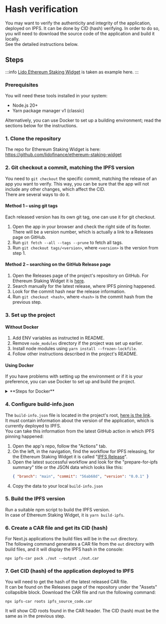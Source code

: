 # Hash verification

You may want to verify the authenticity and integrity of the application, deployed on IPFS.
It can be done by CID (hash) verifying. In order to do so, you will need to download the source code of the application and build it locally.  
See the detailed instructions below.

## Steps

:::info
[Lido Ethereum Staking Widget](https://github.com/lidofinance/ethereum-staking-widget) is taken as example here.
:::

### Prerequisites

You will need these tools installed in your system:

- Node.js 20+
- Yarn package manager v1 (classic)

Alternatively, you can use Docker to set up a building environment; read the sections below for the instructions.

### 1. Clone the repository

The repo for Ethereum Staking Widget is here: https://github.com/lidofinance/ethereum-staking-widget

### 2. Git checkout a commit, matching the IPFS version

You need to `git checkout` the specific commit, matching the release of an app you want to verify.
This way, you can be sure that the app will not include any other changes, which affect the CID.  
There are several ways to do it.

#### Method 1 – using git tags

Each released version has its own git tag, one can use it for git checkout.

1. Open the app in your browser and check the right side of its footer.
   There will be a version number, which is actually a link to a Releases page on GitHub.
2. Run `git fetch --all --tags --prune` to fetch all tags.
3. Run `git checkout tags/<version>`, where `<version>` is the version from step 1.

#### Method 2 – searching on the GitHub Release page

1. Open the Releases page of the project's repository on GitHub. For Ethereum Staking Widget it is [here](https://github.com/lidofinance/ethereum-staking-widget/releases).
2. Search manually for the latest release, where IPFS pinning happened.
3. Look for the commit hash near the release information.
4. Run `git checkout <hash>`, where `<hash>` is the commit hash from the previous step.

### 3. Set up the project

#### Without Docker

1. Add ENV variables as instructed in README.
2. Remove `node_modules` directory if the project was set up earlier.
3. Install node modules using `yarn install --frozen-lockfile`.
4. Follow other instructions described in the project's README.

#### Using Docker

If you have problems with setting up the environment or if it is your preference,
you can use Docker to set up and build the project.

<details>
<summary>
**Steps for Docker**
</summary>
<div>
1. Configure `build-info.json` as instructed in [this step](hash-verification.md#4-configure-build-infojson).
2. Create `verification.Dockerfile` file in the project's root with this content:

```
# build env
FROM node:20-alpine as build

WORKDIR /app

RUN apk add --no-cache git=~2
COPY package.json yarn.lock ./

RUN yarn install --frozen-lockfile --non-interactive --ignore-scripts && yarn cache clean

COPY . .
RUN NODE_NO_BUILD_DYNAMICS=true yarn typechain && yarn build-ipfs
# public/runtime is used to inject runtime vars; it should exist and user node should have write access there for it
RUN rm -rf /app/public/runtime && mkdir /app/public/runtime && chown node /app/public/runtime

# final image
FROM node:20-alpine as base

WORKDIR /app
RUN apk add --no-cache curl=~8
COPY --from=build /app /app
```

3. Add ENV variables as instructed in the project's README.
4. Run these commands:

```
docker build --no-cache -t verification:0 -f verification.Dockerfile .
docker create --name verification-container verification:0
docker cp verification-container:/app/out /Users/${Name}/${Path-to-project}/dockerbuild-verification
docker rm verification-container
```

5. Run further steps from [step 6](hash-verification.md#6-create-a-car-file-and-get-its-cid-hash) of this instruction.
</div>
</details>

### 4. Configure build-info.json

The `build-info.json` file is located in the project's root, [here is the link](https://github.com/lidofinance/ethereum-staking-widget/blob/develop/build-info.json).  
It must contain information about the version of the application, which is currently deployed to IPFS.  
You can take this information from the latest GitHub action in which IPFS pinning happened:

1. Open the app's repo, follow the "Actions" tab.
2. On the left, in the navigation, find the workflow for IPFS releasing, for the Ethereum Staking Widget it is called "[IPFS Release](https://github.com/lidofinance/ethereum-staking-widget/actions/workflows/ci-ipfs.yml)".
3. Open the latest successful workflow and look for the "prepare-for-ipfs summary" title or the JSON data which looks like this:
   ```json
   { "branch": "main", "commit": "56ab68d", "version": "0.0.1" }
   ```
4. Copy the data to your local `build-info.json`

### 5. Build the IPFS version

Run a suitable npm script to build the IPFS version.  
In case of Ethereum Staking Widget, it is `yarn build-ipfs`.

### 6. Create a CAR file and get its CID (hash)

For Next.js applications the build files will be in the `out` directory.  
The following command generates a CAR file from the `out` directory with build files, and it will display the IPFS hash in the console:

```
npx ipfs-car pack ./out --output ./out.car
```

### 7. Get CID (hash) of the application deployed to IPFS

You will need to get the hash of the latest released CAR file.  
It can be found on the Releases page of the repository under the "Assets" collapsible block.
Download the CAR file and run the following command:

```
npx ipfs-car roots ipfs_source_code.car
```

It will show CID roots found in the CAR header. The CID (hash) must be the same as in the previous step.
